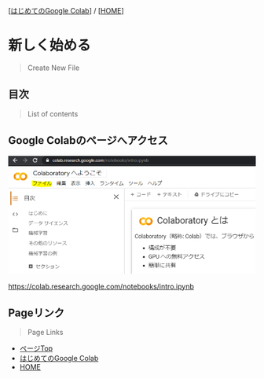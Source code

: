 [[はじめてのGoogle Colab](./README.md)] / [[HOME](./../README.md)]

# 新しく始める
> Create New File

## 目次
> List of contents

## Google Colabのページへアクセス

![Google Colab Top](./images/google_colab_top.PNG)

https://colab.research.google.com/notebooks/intro.ipynb


## Pageリンク
> Page Links

- [ページTop](#目次)
- [はじめてのGoogle Colab](./README.md)
- [HOME](./../README.md)
